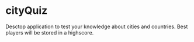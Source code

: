 # cityQuiz
Desctop application to test your knowledge about cities and countries. Best players will be stored in a highscore.
